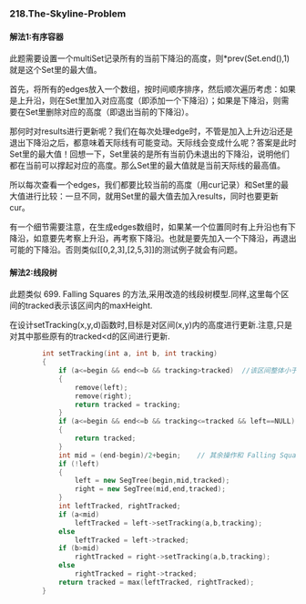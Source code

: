 ### 218.The-Skyline-Problem

#### 解法1:有序容器

此题需要设置一个multiSet记录所有的当前下降沿的高度，则*prev(Set.end(),1)就是这个Set里的最大值。

首先，将所有的edges放入一个数组，按时间顺序排序，然后顺次遍历考虑：如果是上升沿，则在Set里加入对应高度（即添加一个下降沿）；如果是下降沿，则需要在Set里删除对应的高度（即退出当前的下降沿）。

那何时对results进行更新呢？我们在每次处理edge时，不管是加入上升边沿还是退出下降沿之后，都意味着天际线有可能变动。天际线会变成什么呢？答案是此时Set里的最大值！回想一下，Set里装的是所有当前仍未退出的下降沿，说明他们都在当前可以撑起对应的高度。那么Set里的最大值就是当前天际线的最高值。

所以每次查看一个edges，我们都要比较当前的高度（用cur记录）和Set里的最大值进行比较：一旦不同，就用Set里的最大值去加入results，同时也要更新cur。

有一个细节需要注意，在生成edges数组时，如果某一个位置同时有上升沿也有下降沿，如意要先考察上升沿，再考察下降沿。也就是要先加入一个下降沿，再退出可能的下降沿。否则类似[[0,2,3],[2,5,3]]的测试例子就会有问题。

#### 解法2:线段树

此题类似 699. Falling Squares 的方法,采用改造的线段树模型.同样,这里每个区间的tracked表示该区间内的maxHeight.

在设计setTracking(x,y,d)函数时,目标是对区间(x,y)内的高度进行更新.注意,只是对其中那些原有的tracked<d的区间进行更新.
```cpp
        int setTracking(int a, int b, int tracking)
        {            
            if (a<=begin && end<=b && tracking>tracked)  //该区间整体小于目标值,整体更新
            {
                remove(left);
                remove(right);
                return tracked = tracking;                
            }
            if (a<=begin && end<=b && tracking<=tracked && left==NULL) //该区间整体大于目标值,整体不更新
            {
                return tracked;
            }            
            int mid = (end-begin)/2+begin;    // 其余操作和 Falling Square 完全一样
            if (!left)
            {
                left = new SegTree(begin,mid,tracked);
                right = new SegTree(mid,end,tracked);
            }
            int leftTracked, rightTracked;
            if (a<mid)            
                leftTracked = left->setTracking(a,b,tracking);
            else
                leftTracked = left->tracked;
            if (b>mid)
                rightTracked = right->setTracking(a,b,tracking);
            else
                rightTracked = right->tracked;
            return tracked = max(leftTracked, rightTracked);            
        }
```
